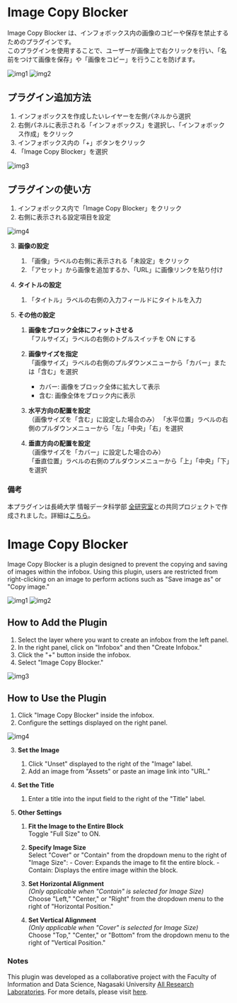 # Image Copy Blocker

Image Copy Blocker は、インフォボックス内の画像のコピーや保存を禁止するためのプラグインです。  
このプラグインを使用することで、ユーザーが画像上で右クリックを行い、「名前をつけて画像を保存」や「画像をコピー」を行うことを防げます。

![img1](https://github.com/reearth-plugins/Image-Copy-Blocker/blob/main/src/img1.png?raw=true)  ![img2](https://github.com/reearth-plugins/Image-Copy-Blocker/blob/main/src/img2.png?raw=true)

## プラグイン追加方法

1. インフォボックスを作成したいレイヤーを左側パネルから選択
2. 右側パネルに表示される「インフォボックス」を選択し、「インフォボックス作成」をクリック
3. インフォボックス内の「+」ボタンをクリック
4. 「Image Copy Blocker」を選択

![img3](https://github.com/reearth-plugins/Image-Copy-Blocker/blob/main/src/img3.png?raw=true) 


## プラグインの使い方

1. インフォボックス内で「Image Copy Blocker」をクリック
2. 右側に表示される設定項目を設定  

![img4](https://github.com/reearth-plugins/Image-Copy-Blocker/blob/main/src/img4.png?raw=true) 

3. **画像の設定**

   1. 「画像」ラベルの右側に表示される「未設定」をクリック
   2. 「アセット」から画像を追加するか、「URL」に画像リンクを貼り付け

4. **タイトルの設定**

   1. 「タイトル」ラベルの右側の入力フィールドにタイトルを入力

5. **その他の設定**

   1. **画像をブロック全体にフィットさせる**  
      「フルサイズ」ラベルの右側のトグルスイッチを ON にする

   2. **画像サイズを指定**  
      「画像サイズ」ラベルの右側のプルダウンメニューから「カバー」または「含む」を選択
      - カバー: 画像をブロック全体に拡大して表示
      - 含む: 画像全体をブロック内に表示

   4. **水平方向の配置を設定**  
      （画像サイズを「含む」に設定した場合のみ）
      「水平位置」ラベルの右側のプルダウンメニューから「左」「中央」「右」を選択

   5. **垂直方向の配置を設定**  
      （画像サイズを「カバー」に設定した場合のみ）  
      「垂直位置」ラベルの右側のプルダウンメニューから「上」「中央」「下」を選択

### 備考

本プラグインは長崎大学 情報データ科学部 [全研究室](https://www.idsci.nagasaki-u.ac.jp/research/faculty-list/staff3)との共同プロジェクトで作成されました。詳細は[こちら](https://www.recna.nagasaki-u.ac.jp/recna/topics/41636)。

# Image Copy Blocker

Image Copy Blocker is a plugin designed to prevent the copying and saving of images within the infobox. Using this plugin, users are restricted from right-clicking on an image to perform actions such as "Save image as" or "Copy image."

![img1](https://github.com/reearth-plugins/Image-Copy-Blocker/blob/main/src/img1.png?raw=true)  ![img2](https://github.com/reearth-plugins/Image-Copy-Blocker/blob/main/src/img2.png?raw=true)

## How to Add the Plugin

1. Select the layer where you want to create an infobox from the left panel.
2. In the right panel, click on "Infobox" and then "Create Infobox."
3. Click the "+" button inside the infobox.
4. Select "Image Copy Blocker."

![img3](https://github.com/reearth-plugins/Image-Copy-Blocker/blob/main/src/img3.png?raw=true) 

## How to Use the Plugin

1. Click "Image Copy Blocker" inside the infobox.
2. Configure the settings displayed on the right panel.

![img4](https://github.com/reearth-plugins/Image-Copy-Blocker/blob/main/src/img4.png?raw=true) 

3. **Set the Image**

   1. Click "Unset" displayed to the right of the "Image" label.
   2. Add an image from "Assets" or paste an image link into "URL."

4. **Set the Title**

   1. Enter a title into the input field to the right of the "Title" label.

5. **Other Settings**

   1. **Fit the Image to the Entire Block**  
      Toggle "Full Size" to ON.

   2. **Specify Image Size**  
      Select "Cover" or "Contain" from the dropdown menu to the right of "Image Size": - Cover: Expands the image to fit the entire block. - Contain: Displays the entire image within the block.

   3. **Set Horizontal Alignment**  
      _(Only applicable when "Contain" is selected for Image Size)_  
      Choose "Left," "Center," or "Right" from the dropdown menu to the right of "Horizontal Position."

   4. **Set Vertical Alignment**  
      _(Only applicable when "Cover" is selected for Image Size)_  
      Choose "Top," "Center," or "Bottom" from the dropdown menu to the right of "Vertical Position."

### Notes

This plugin was developed as a collaborative project with the Faculty of Information and Data Science, Nagasaki University [All Research Laboratories](https://www.idsci.nagasaki-u.ac.jp/research/faculty-list/staff3). For more details, please visit [here](https://www.recna.nagasaki-u.ac.jp/recna/topics/41636).
